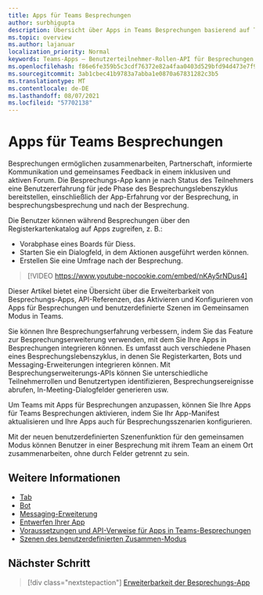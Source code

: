 ```yaml
---
title: Apps für Teams Besprechungen
author: surbhigupta
description: Übersicht über Apps in Teams Besprechungen basierend auf Teilnehmer- und Benutzerrolle
ms.topic: overview
ms.author: lajanuar
localization_priority: Normal
keywords: Teams-Apps – Benutzerteilnehmer-Rollen-API für Besprechungen
ms.openlocfilehash: f86e6fe359b5c3cdf76372e82a4faa0403d529bfd94d473e7f924e449826aa29
ms.sourcegitcommit: 3ab1cbec41b9783a7abba1e0870a67831282c3b5
ms.translationtype: MT
ms.contentlocale: de-DE
ms.lasthandoff: 08/07/2021
ms.locfileid: "57702138"
---
```

# <a name="apps-for-teams-meetings"></a>Apps für Teams Besprechungen

Besprechungen ermöglichen zusammenarbeiten, Partnerschaft, informierte Kommunikation und gemeinsames Feedback in einem inklusiven und aktiven Forum. Die Besprechungs-App kann je nach Status des Teilnehmers eine Benutzererfahrung für jede Phase des Besprechungslebenszyklus bereitstellen, einschließlich der App-Erfahrung vor der Besprechung, in besprechungsbesprechung und nach der Besprechung.

Die Benutzer können während Besprechungen über den Registerkartenkatalog auf Apps zugreifen, z. B.:

* Vorabphase eines Boards für Diess.
* Starten Sie ein Dialogfeld, in dem Aktionen ausgeführt werden können.
* Erstellen Sie eine Umfrage nach der Besprechung.

> [!VIDEO https://www.youtube-nocookie.com/embed/nKAy5rNDus4]

Dieser Artikel bietet eine Übersicht über die Erweiterbarkeit von Besprechungs-Apps, API-Referenzen, das Aktivieren und Konfigurieren von Apps für Besprechungen und benutzerdefinierte Szenen im Gemeinsamen Modus in Teams.

Sie können Ihre Besprechungserfahrung verbessern, indem Sie das Feature zur Besprechungserweiterung verwenden, mit dem Sie Ihre Apps in Besprechungen integrieren können. Es umfasst auch verschiedene Phasen eines Besprechungslebenszyklus, in denen Sie Registerkarten, Bots und Messaging-Erweiterungen integrieren können. Mit Besprechungserweiterungs-APIs können Sie unterschiedliche Teilnehmerrollen und Benutzertypen identifizieren, Besprechungsereignisse abrufen, In-Meeting-Dialogfelder generieren usw.

Um Teams mit Apps für Besprechungen anzupassen, können Sie Ihre Apps für Teams Besprechungen aktivieren, indem Sie Ihr App-Manifest aktualisieren und Ihre Apps auch für Besprechungsszenarien konfigurieren.

Mit der neuen benutzerdefinierten Szenenfunktion für den gemeinsamen Modus können Benutzer in einer Besprechung mit ihrem Team an einem Ort zusammenarbeiten, ohne durch Felder getrennt zu sein.

## <a name="see-also"></a>Weitere Informationen

* [Tab](../tabs/what-are-tabs.md#understand-how-tabs-work)
* [Bot](../bots/what-are-bots.md)
* [Messaging-Erweiterung](../messaging-extensions/what-are-messaging-extensions.md)
* [Entwerfen Ihrer App](../apps-in-teams-meetings/design/designing-apps-in-meetings.md)
* [Voraussetzungen und API-Verweise für Apps in Teams-Besprechungen](create-apps-for-teams-meetings.md)
* [Szenen des benutzerdefinierten Zusammen-Modus](~/apps-in-teams-meetings/teams-together-mode.md)

## <a name="next-step"></a>Nächster Schritt

> [!div class="nextstepaction"]
> [Erweiterbarkeit der Besprechungs-App](meeting-app-extensibility.md)
